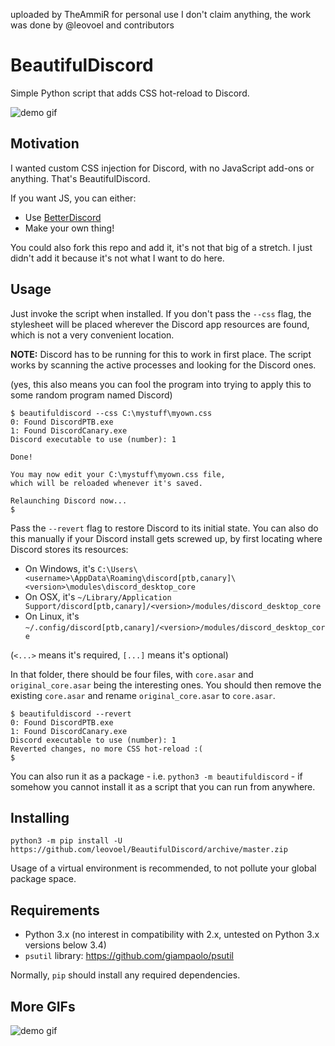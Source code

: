 uploaded by TheAmmiR for personal use
I don't claim anything, the work was done by @leovoel and contributors

BeautifulDiscord
================

Simple Python script that adds CSS hot-reload to Discord.

![demo gif](http://i.imgur.com/xq4HS5f.gif)

## Motivation

I wanted custom CSS injection for Discord, with no JavaScript add-ons or anything.
That's BeautifulDiscord.

If you want JS, you can either:
- Use [BetterDiscord](https://github.com/Jiiks/BetterDiscordApp)
- Make your own thing!

You could also fork this repo and add it, it's not that big of a stretch.
I just didn't add it because it's not what I want to do here.

## Usage

Just invoke the script when installed. If you don't pass the `--css` flag, the stylesheet
will be placed wherever the Discord app resources are found, which is not a very convenient
location.

**NOTE:** Discord has to be running for this to work in first place.
The script works by scanning the active processes and looking for the Discord ones.

(yes, this also means you can fool the program into trying to apply this to some random program named Discord)

```
$ beautifuldiscord --css C:\mystuff\myown.css
0: Found DiscordPTB.exe
1: Found DiscordCanary.exe
Discord executable to use (number): 1

Done!

You may now edit your C:\mystuff\myown.css file,
which will be reloaded whenever it's saved.

Relaunching Discord now...
$
```

Pass the `--revert` flag to restore Discord to its initial state. You can also do this manually if your Discord
install gets screwed up, by first locating where Discord stores its resources:

- On Windows, it's `C:\Users\<username>\AppData\Roaming\discord[ptb,canary]\<version>\modules\discord_desktop_core`
- On OSX, it's `~/Library/Application Support/discord[ptb,canary]/<version>/modules/discord_desktop_core`
- On Linux, it's `~/.config/discord[ptb,canary]/<version>/modules/discord_desktop_core`

(`<...>` means it's required, `[...]` means it's optional)

In that folder, there should be four files, with `core.asar` and `original_core.asar` being the interesting ones.
You should then remove the existing `core.asar` and rename `original_core.asar` to `core.asar`.

```
$ beautifuldiscord --revert
0: Found DiscordPTB.exe
1: Found DiscordCanary.exe
Discord executable to use (number): 1
Reverted changes, no more CSS hot-reload :(
$
```

You can also run it as a package - i.e. `python3 -m beautifuldiscord` - if somehow you cannot
install it as a script that you can run from anywhere.

## Installing

```
python3 -m pip install -U https://github.com/leovoel/BeautifulDiscord/archive/master.zip
```

Usage of a virtual environment is recommended, to not pollute your global package space.

## Requirements

- Python 3.x (no interest in compatibility with 2.x, untested on Python 3.x versions below 3.4)
- `psutil` library: https://github.com/giampaolo/psutil

Normally, `pip` should install any required dependencies.

## More GIFs

![demo gif](http://i.imgur.com/w0bQOJ6.gif)
